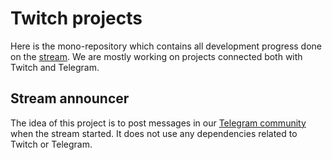 # Twitch projects

Here is the mono-repository which contains all development progress
done on the [stream](https://twitch.tv/qbnk). We are mostly working
on projects connected both with Twitch and Telegram.

## Stream announcer

The idea of this project is to post messages in our 
[Telegram community](https://t.me/heyqbnk) when the stream started. It does 
not use any dependencies related to Twitch or Telegram.
